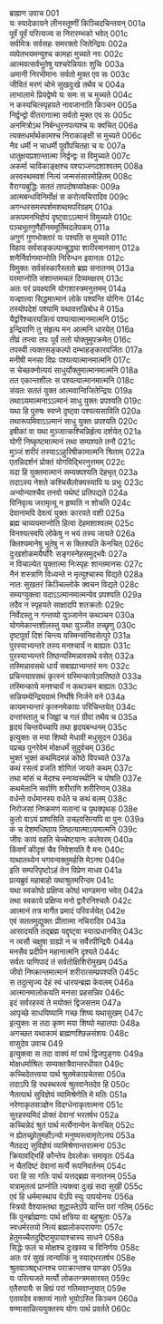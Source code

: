 ब्राह्मण उवाच	001  
यः स्यादेकायने लीनस्तूष्णीं किञ्चिदचिन्तयन्	001a  
पूर्वं पूर्वं परित्यज्य स निरारम्भको भवेत्	001c  
सर्वमित्रः सर्वसहः समरक्तो जितेन्द्रियः	002a  
व्यपेतभयमन्युश्च कामहा मुच्यते नरः	002c  
आत्मवत्सर्वभूतेषु यश्चरेन्नियतः शुचिः	003a  
अमानी निरभीमानः सर्वतो मुक्त एव सः	003c  
जीवितं मरणं चोभे सुखदुःखे तथैव च	004a  
लाभालाभे प्रियद्वेष्ये यः समः स च मुच्यते	004c  
न कस्यचित्स्पृहयते नावजानाति किञ्चन	005a  
निर्द्वन्द्वो वीतरागात्मा सर्वतो मुक्त एव सः	005c  
अनमित्रोऽथ निर्बन्धुरनपत्यश्च यः क्वचित्	006a  
त्यक्तधर्मार्थकामश्च निराकाङ्क्षी स मुच्यते	006c  
नैव धर्मी न चाधर्मी पूर्वोपचितहा च यः	007a  
धातुक्षयप्रशान्तात्मा निर्द्वन्द्वः स विमुच्यते	007c  
अकर्मा चाविकाङ्क्षश्च पश्यञ्जगदशाश्वतम्	008a  
अस्वस्थमवशं नित्यं जन्मसंसारमोहितम्	008c  
वैराग्यबुद्धिः सततं तापदोषव्यपेक्षकः	009a  
आत्मबन्धविनिर्मोक्षं स करोत्यचिरादिव	009c  
अगन्धरसमस्पर्शमशब्दमपरिग्रहम्	010a  
अरूपमनभिज्ञेयं दृष्ट्वाऽऽत्मानं विमुच्यते	010c  
पञ्चभूतगुणैर्हीनममूर्तिमदलेपकम्	011a  
अगुणं गुणभोक्तारं यः पश्यति स मुच्यते	011c  
विहाय सर्वसङ्कल्पान्बुद्ध्या शारीरमानसान्	012a  
शनैर्निर्वाणमाप्नोति निरिन्धन इवानलः	012c  
विमुक्तः सर्वसंस्कारैस्ततो ब्रह्म सनातनम्	013a  
परमाप्नोति संशान्तमचलं दिव्यमक्षरम्	013c  
अतः परं प्रवक्ष्यामि योगशास्त्रमनुत्तमम्	014a  
यज्ज्ञात्वा सिद्धमात्मानं लोके पश्यन्ति योगिनः	014c  
तस्योपदेशं पश्यामि यथावत्तन्निबोध मे	015a  
यैर्द्वारैश्चारयन्नित्यं पश्यत्यात्मानमात्मनि	015c  
इन्द्रियाणि तु संहृत्य मन आत्मनि धारयेत्	016a  
तीव्रं तप्त्वा तपः पूर्वं ततो योक्तुमुपक्रमेत्	016c  
तपस्वी त्यक्तसङ्कल्पो दम्भाहङ्कारवर्जितः	017a  
मनीषी मनसा विप्रः पश्यत्यात्मानमात्मनि	017c  
स चेच्छक्नोत्ययं साधुर्योक्तुमात्मानमात्मनि	018a  
तत एकान्तशीलः स पश्यत्यात्मानमात्मनि	018c  
संयतः सततं युक्त आत्मवान्विजितेन्द्रियः	019a  
तथाऽयमात्मनाऽऽत्मानं साधु युक्तः प्रपश्यति	019c  
यथा हि पुरुषः स्वप्ने दृष्ट्वा पश्यत्यसाविति	020a  
तथारूपमिवाऽऽत्मानं साधु युक्तः प्रपश्यति	020c  
इषीकां वा यथा मुञ्जात्कश्चिन्निर्हृत्य दर्शयेत्	021a  
योगी निष्कृष्टमात्मानं तथा सम्पश्यते तनौ	021c  
मुञ्जं शरीरं तस्याऽऽहुरिषीकामात्मनि श्रिताम्	022a  
एतन्निदर्शनं प्रोक्तं योगविद्भिरनुत्तमम्	022c  
यदा हि युक्तमात्मानं सम्यक्पश्यति देहभृत्	023a  
तदाऽस्य नेशते कश्चित्त्रैलोक्यस्यापि यः प्रभुः	023c  
अन्योन्याश्चैव तनवो यथेष्टं प्रतिपद्यते	024a  
विनिवृत्य जरामृत्यू न हृष्यति न शोचति	024c  
देवानामपि देवत्वं युक्तः कारयते वशी	025a  
ब्रह्म चाव्ययमाप्नोति हित्वा देहमशाश्वतम्	025c  
विनश्यत्स्वपि लोकेषु न भयं तस्य जायते	026a  
क्लिश्यमानेषु भूतेषु न स क्लिश्यति केनचित्	026c  
दुःखशोकमयैर्घोरैः सङ्गस्नेहसमुद्भवैः	027a  
न विचाल्येत युक्तात्मा निःस्पृहः शान्तमानसः	027c  
नैनं शस्त्राणि विध्यन्ते न मृत्युश्चास्य विद्यते	028a  
नातः सुखतरं किञ्चिल्लोके क्वचन विद्यते	028c  
सम्यग्युक्त्वा यदाऽऽत्मानमात्मन्येव प्रपश्यति	029a  
तदैव न स्पृहयते साक्षादपि शतक्रतोः	029c  
निर्वेदस्तु न गन्तव्यो युञ्जानेन कथञ्चन	030a  
योगमेकान्तशीलस्तु यथा युञ्जीत तच्छृणु	030c  
दृष्टपूर्वां दिशं चिन्त्य यस्मिन्संनिवसेत्पुरे	031a  
पुरस्याभ्यन्तरे तस्य मनश्चार्यं न बाह्यतः	031c  
पुरस्याभ्यन्तरे तिष्ठन्यस्मिन्नावसथे वसेत्	032a  
तस्मिन्नावसथे धार्यं सबाह्याभ्यन्तरं मनः	032c  
प्रचिन्त्यावसथं कृत्स्नं यस्मिन्कायेऽवतिष्ठते	033a  
तस्मिन्काये मनश्चार्यं न कथञ्चन बाह्यतः	033c  
सन्नियम्येन्द्रियग्रामं निर्घोषे निर्जने वने	034a  
कायमभ्यन्तरं कृत्स्नमेकाग्रः परिचिन्तयेत्	034c  
दन्तांस्तालु च जिह्वां च गलं ग्रीवां तथैव च	035a  
हृदयं चिन्तयेच्चापि तथा हृदयबन्धनम्	035c  
इत्युक्तः स मया शिष्यो मेधावी मधुसूदन	036a  
पप्रच्छ पुनरेवेमं मोक्षधर्मं सुदुर्वचम्	036c  
भुक्तं भुक्तं कथमिदमन्नं कोष्ठे विपच्यते	037a  
कथं रसत्वं व्रजति शोणितं जायते कथम्	037c  
तथा मांसं च मेदश्च स्नाय्वस्थीनि च पोषति	037e  
कथमेतानि सर्वाणि शरीराणि शरीरिणाम्	038a  
वर्धन्ते वर्धमानस्य वर्धते च कथं बलम्	038c  
निरोजसां निष्क्रमणं मलानां च पृथक्पृथक्	038e  
कुतो वाऽयं प्रश्वसिति उच्छ्वसित्यपि वा पुनः	039a  
कं च देशमधिष्ठाय तिष्ठत्यात्माऽयमात्मनि	039c  
जीवः कायं वहति चेच्चेष्टयानः कलेवरम्	040a  
किंवर्णं कीदृशं चैव निवेशयति वै मनः	040c  
याथातथ्येन भगवन्वक्तुमर्हसि मेऽनघ	040e  
इति सम्परिपृष्टोऽहं तेन विप्रेण माधव	041a  
प्रत्यब्रुवं महाबाहो यथाश्रुतमरिन्दम	041c  
यथा स्वकोष्ठे प्रक्षिप्य कोष्ठं भाण्डमना भवेत्	042a  
तथा स्वकाये प्रक्षिप्य मनो द्वारैरनिश्चलैः	042c  
आत्मानं तत्र मार्गेत प्रमादं परिवर्जयेत्	042e  
एवं सततमुद्युक्तः प्रीतात्मा नचिरादिव	043a  
आसादयति तद्ब्रह्म यद्दृष्ट्वा स्यात्प्रधानवित्	043c  
न त्वसौ चक्षुषा ग्राह्यो न च सर्वैरपीन्द्रियैः	044a  
मनसैव प्रदीपेन महानात्मनि दृश्यते	044c  
सर्वतः पाणिपादं तं सर्वतोक्षिशिरोमुखम्	045a  
जीवो निष्क्रान्तमात्मानं शरीरात्सम्प्रपश्यति	045c  
स तदुत्सृज्य देहं स्वं धारयन्ब्रह्म केवलम्	046a  
आत्मानमालोकयति मनसा प्रहसन्निव	046c  
इदं सर्वरहस्यं ते मयोक्तं द्विजसत्तम	047a  
आपृच्छे साधयिष्यामि गच्छ शिष्य यथासुखम्	047c  
इत्युक्तः स तदा कृष्ण मया शिष्यो महातपाः	048a  
अगच्छत यथाकामं ब्राह्मणश्छिन्नसंशयः	048c  
वासुदेव उवाच	049  
इत्युक्त्वा स तदा वाक्यं मां पार्थ द्विजपुङ्गवः	049a  
मोक्षधर्माश्रितः सम्यक्तत्रैवान्तरधीयत	049c  
कच्चिदेतत्त्वया पार्थ श्रुतमेकाग्रचेतसा	050a  
तदाऽपि हि रथस्थस्त्वं श्रुतवानेतदेव हि	050c  
नैतत्पार्थ सुविज्ञेयं व्यामिश्रेणेति मे मतिः	051a  
नरेणाकृतसञ्ज्ञेन विदग्धेनाकृतात्मना	051c  
सुरहस्यमिदं प्रोक्तं देवानां भरतर्षभ	052a  
कच्चिन्नेदं श्रुतं पार्थ मर्त्येनान्येन केनचित्	052c  
न ह्येतच्छ्रोतुमर्होऽन्यो मनुष्यस्त्वामृतेऽनघ	053a  
नैतदद्य सुविज्ञेयं व्यामिश्रेणान्तरात्मना	053c  
क्रियावद्भिर्हि कौन्तेय देवलोकः समावृतः	054a  
न चैतदिष्टं देवानां मर्त्यै रूपनिवर्तनम्	054c  
परा हि सा गतिः पार्थ यत्तद्ब्रह्म सनातनम्	055a  
यत्रामृतत्वं प्राप्नोति त्यक्त्वा दुःखं सदा सुखी	055c  
एवं हि धर्ममास्थाय येऽपि स्युः पापयोनयः	056a  
स्त्रियो वैश्यास्तथा शूद्रास्तेऽपि यान्ति परां गतिम्	056c  
किं पुनर्ब्राह्मणाः पार्थ क्षत्रिया वा बहुश्रुताः	057a  
स्वधर्मरतयो नित्यं ब्रह्मलोकपरायणाः	057c  
हेतुमच्चैतदुद्दिष्टमुपायाश्चास्य साधने	058a  
सिद्धेः फलं च मोक्षश्च दुःखस्य च विनिर्णयः	058c  
अतः परं सुखं त्वन्यत्किं नु स्याद्भरतर्षभ	058e  
श्रुतवाञ्श्रद्दधानश्च पराक्रान्तश्च पाण्डव	059a  
यः परित्यजते मर्त्यो लोकतन्त्रमसारवत्	059c  
एतैरुपायैः स क्षिप्रं परां गतिमवाप्नुयात्	059e  
एतावदेव वक्तव्यं नातो भूयोऽस्ति किञ्चन	060a  
षण्मासान्नित्ययुक्तस्य योगः पार्थ प्रवर्तते	060c  
